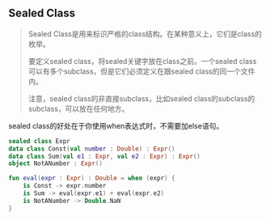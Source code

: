 ## Sealed Class

> Sealed Class是用来标识严格的class结构。在某种意义上，它们是class的枚举。
>
> 要定义sealed class，将sealed关键字放在class之前。一个sealed class可以有多个subclass，但是它们必须定义在跟sealed class的同一个文件内。
>
> 注意，sealed class的非直接subclass，比如sealed class的subclass的subclass，可以放在任何地方。

sealed class的好处在于你使用when表达式时，不需要加else语句。

```kotlin
sealed class Expr
data class Const(val number : Double) : Expr()
data class Sum(val e1 : Expr, val e2 : Expr) : Expr()
object NotANumber : Expr()

fun eval(expr : Expr) : Double = when (expr) {
    is Const -> expr.number
    is Sum -> eval(expr.e1) + eval(expr.e2)
    is NotANumber -> Double.NaN
}
```